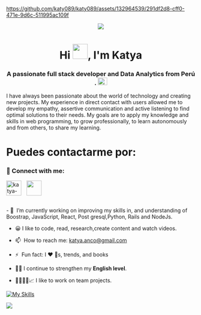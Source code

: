
https://github.com/katy089/katy089/assets/132964539/291df2d8-cff0-471e-9d6c-511995ac109f

<div align="center">
    <img src="./images/header.gif"/>
</div>

<h1 align="center">Hi <img src="https://www.emojiall.com/images/240/microsoft-teams/1f44b.png" height="40" width="40" />, I'm Katya</h1>
<h3 align="center">A passionate full stack developer and Data Analytics from Perú . <img src="./images/Perú.gif" height="20" width="25" /></h3>

I have always been passionate about the world of technology and creating new projects. My experience in direct contact with users allowed me to develop my empathy, assertive communication and active listening to find optimal solutions to their needs. My goals are to apply my knowledge and skills in web programming, to grow professionally, to learn autonomously and from others, to share my learning. 

# Puedes contactarme por:
<h3 align="left">📲 Connect with me:</h3>
<p align="left">
<a href="https://www.linkedin.com/in/katya-anco/" target="blank"><img align="center" src="https://cdn-icons-png.flaticon.com/512/2504/2504923.png" alt="katya-anco" height="40" width="40" /></a>  
<a style="margin-left: 10px;" target="_blank" href="https://github.com/katy089"><img align="center" src="https://cdn-icons-png.flaticon.com/512/2504/2504911.png" width="40" height="40"></a>
</p>
<br>
- 🌱 &nbsp;I’m currently working on improving my skills in, and understanding of Boostrap, JavaScript, React, Post gresql,Python, Rails and NodeJs.

- 😀 I like to  code, read, research,create content and watch videos.
  
- 📫 &nbsp;How to reach me: [katya.anco@gmail.com](https://github.com/katy089)
  
- ⚡ &nbsp;Fun fact: I :heart: :dog:s, trends, and books
  
- 🗽💭 I continue to strengthen my **English level**.
  
- 🫱🏼‍🫲🏼📈 I like to work on team projects.


[![My Skills](https://skillicons.dev/icons?i=ruby,rails,postgresql,python,js,nodejs,react,emotion,figma,git,github,firebase,linux,docker)](https://skillicons.dev)

![](./profile-3d-contrib/profile-night-green.svg)
